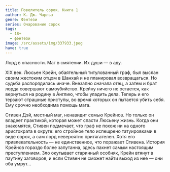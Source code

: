 ```yaml
---
title: Повелитель сорок. Книга 1
author: К. Дж. Чарльз
genre: Фэнтези
series: Очарование сорок
tags:
  - 18+
  - фэнтези
image: /src/assets/img/337933.jpeg
have: true
---
```

Лорд в опасности. Маг в смятении. Их души — в аду.

XIX век. Люсьен Крейн, обаятельный титулованный граф, был выслан своим жестоким отцом в Шанхай и не планировал возвращаться. Но судьба распорядилась иначе. Внезапно сначала отец, а затем и брат лорда совершают самоубийство. Крейну ничего не остается, как вернуться на родину в Англию, чтобы уладить дела. Теперь и его терзают страшные приступы, во время которых он пытается убить себя. Ему срочно необходима помощь мага.

Стивен Дэй, местный маг, ненавидит семью Крейнов. Но только он владеет практикой, которая может спасти Люсьену жизнь. Когда они знакомятся, Стивен подмечает, что граф не похож ни на одного аристократа в округе: его стройное тело испещрено татуировками в виде сорок, а сам лорд невероятно притягателен. Хотя его привлекательность — не единственное, что поражает Стивена. История Крейнов гораздо более запутанна, здесь пахнет самым настоящим преступлением. Зло окутывает старинный особняк, Крейн втянут в паутину заговоров, и если Стивен не сможет найти выход из нее — они оба умрут…
